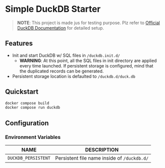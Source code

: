 # Simple DuckDB Starter

> **NOTE**: This project is made jus for testing purpose. Plz refer to [Official DuckDB Documentation](https://duckdb.org/docs/) for detailed setup.

## Features

- Init and start DuckDB w/ SQL files in `/duckdb.init.d/`
  - **WARNING**: At this point, all the SQL files in init directory are applied every time launched. If persistent storage is configured, mind that the duplicated records can be generated.
- Persistent storage location is defaulted to `/duckdb.d/duck.db`

## Quickstart

```bash
docker compose build
docker compose run duckdb
```

## Configuration

### Environment Variables

| NAME | DESCRIPTION |
|---|---|
| `DUCKDB_PERSISTENT` | Persistent file name inside of `/duckdb.d/` |
